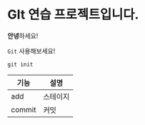 # GIt 연습 프로젝트입니다.
**안녕**하세요!

`Git` 사용해보세요!

```
git init
```

|기능|설명|
|---|---|
|add|스테이지|
|commit|커밋|
